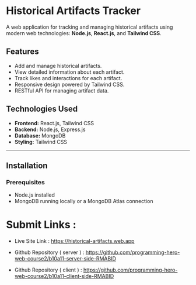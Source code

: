# Historical Artifacts Tracker

A web application for tracking and managing historical artifacts using modern web technologies: **Node.js**, **React.js**, and **Tailwind CSS**.

## Features

- Add and manage historical artifacts.
- View detailed information about each artifact.
- Track likes and interactions for each artifact.
- Responsive design powered by Tailwind CSS.
- RESTful API for managing artifact data.

## Technologies Used

- **Frontend:** React.js, Tailwind CSS
- **Backend:** Node.js, Express.js
- **Database:** MongoDB
- **Styling:** Tailwind CSS

---

## Installation

### Prerequisites

- Node.js installed
- MongoDB running locally or a MongoDB Atlas connection

# Submit Links :

- Live Site Link : https://historical-artifacts.web.app

- Github Repository ( server ) : https://github.com/programming-hero-web-course2/b10a11-server-side-RMABID

- Github Repository ( client ) : https://github.com/programming-hero-web-course2/b10a11-client-side-RMABID
